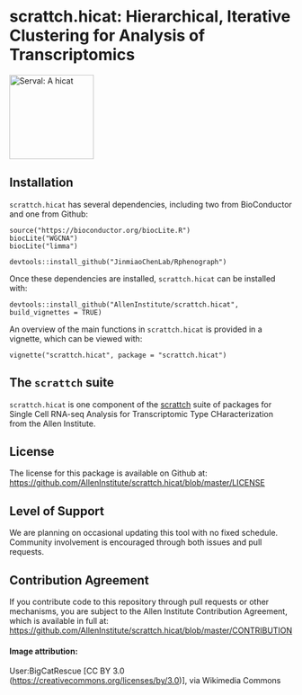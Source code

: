 # scrattch.hicat: Hierarchical, Iterative Clustering for Analysis of Transcriptomics 

<img src="https://upload.wikimedia.org/wikipedia/commons/0/06/WhiteServalPharaoh.jpg" alt="Serval: A hicat" width="150px"/>

## Installation

`scrattch.hicat` has several dependencies, including two from BioConductor and one from Github:
```
source("https://bioconductor.org/biocLite.R")
biocLite("WGCNA")
biocLite("limma")

devtools::install_github("JinmiaoChenLab/Rphenograph")
```

Once these dependencies are installed, `scrattch.hicat` can be installed with:
```
devtools::install_github("AllenInstitute/scrattch.hicat", build_vignettes = TRUE)
```

An overview of the main functions in `scrattch.hicat` is provided in a vignette, which can be viewed with:
```
vignette("scrattch.hicat", package = "scrattch.hicat")
```

## The `scrattch` suite

`scrattch.hicat` is one component of the [scrattch](https://github.com/AllenInstitute/scrattch/) suite of packages for Single Cell RNA-seq Analysis for Transcriptomic Type CHaracterization from the Allen Institute.

## License

The license for this package is available on Github at: https://github.com/AllenInstitute/scrattch.hicat/blob/master/LICENSE

## Level of Support

We are planning on occasional updating this tool with no fixed schedule. Community involvement is encouraged through both issues and pull requests.

## Contribution Agreement

If you contribute code to this repository through pull requests or other mechanisms, you are subject to the Allen Institute Contribution Agreement, which is available in full at: https://github.com/AllenInstitute/scrattch.hicat/blob/master/CONTRIBUTION

#### Image attribution:
User:BigCatRescue [CC BY 3.0 (https://creativecommons.org/licenses/by/3.0)], via Wikimedia Commons